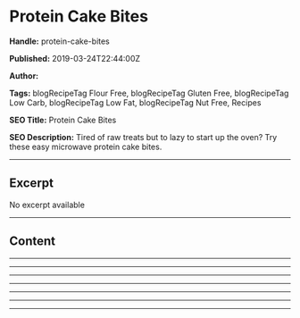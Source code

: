 # Protein Cake Bites

**Handle:** protein-cake-bites

**Published:** 2019-03-24T22:44:00Z

**Author:**  

**Tags:** blogRecipeTag Flour Free, blogRecipeTag Gluten Free, blogRecipeTag Low Carb, blogRecipeTag Low Fat, blogRecipeTag Nut Free, Recipes

**SEO Title:** Protein Cake Bites

**SEO Description:** Tired of raw treats but to lazy to start up the oven? Try these easy microwave protein cake bites.

---

## Excerpt

No excerpt available

---

## Content

---

---

---

---

---

---

---

